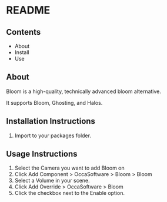 # README

## Contents

- About
- Install
- Use

## About

Bloom is a high-quality, technically advanced bloom alternative.

It supports Bloom, Ghosting, and Halos.

## Installation Instructions

1. Import to your packages folder.

## Usage Instructions

1. Select the Camera you want to add Bloom on
2. Click Add Component > OccaSoftware > Bloom > Bloom
3. Select a Volume in your scene.
4. Click Add Override > OccaSoftware > Bloom
5. Click the checkbox next to the Enable option.
